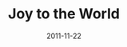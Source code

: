 ---
layout: music 
title: "Joy to the World"
date: 2011-11-22 
description: "Original music from Awaited&#58; A Christmas Show."
sc-permalink-url: "http://soundcloud.com/crdschurch/joy-to-the-world"
audio: "http://s3.amazonaws.com/crossroads-media/music/audio/11%20Joy%20To%20The%20World.mp3"
audio-duration: "03:30"
tag: 
 - awaited
src: "http://s3.amazonaws.com/crossroads-media/images/DefaultVideoImage.jpg"
---